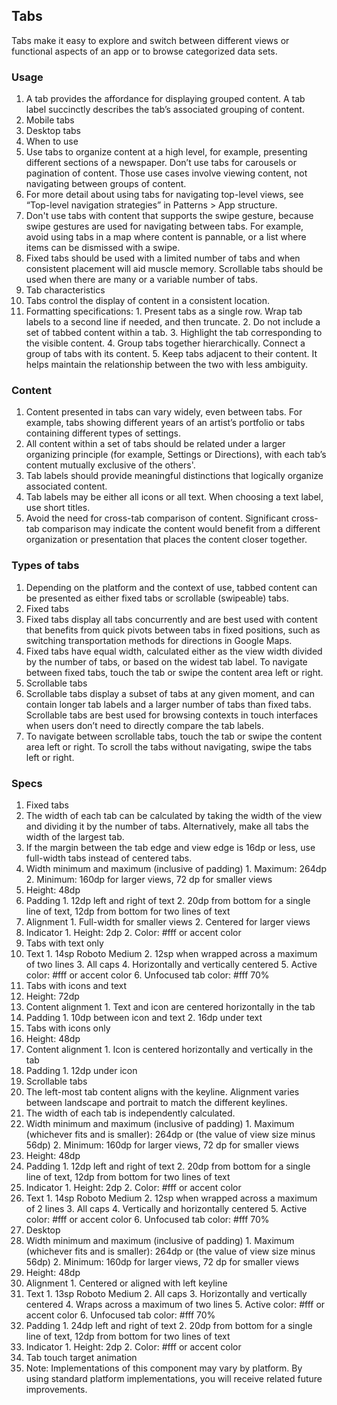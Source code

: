 ## Tabs
Tabs make it easy to explore and switch between different views or functional aspects of an app or to browse categorized data sets.

### Usage
1. A tab provides the affordance for displaying grouped content. A tab label succinctly describes the tab’s associated grouping of content.
2. Mobile tabs
3. Desktop tabs
4. When to use
  1. Use tabs to organize content at a high level, for example, presenting different sections of a newspaper. Don’t use tabs for carousels or pagination of content. Those use cases involve viewing content, not navigating between groups of content.
  2. For more detail about using tabs for navigating top-level views, see “Top-level navigation strategies” in Patterns > App structure.
  3. Don't use tabs with content that supports the swipe gesture, because swipe gestures are used for navigating between tabs. For example, avoid using tabs in a map where content is pannable, or a list where items can be dismissed with a swipe.
  4. Fixed tabs should be used with a limited number of tabs and when consistent placement will aid muscle memory. Scrollable tabs should be used when there are many or a variable number of tabs.
5. Tab characteristics
  1. Tabs control the display of content in a consistent location.
  2. Formatting specifications:
    1. Present tabs as a single row. Wrap tab labels to a second line if needed, and then truncate.
    2. Do not include a set of tabbed content within a tab.
    3. Highlight the tab corresponding to the visible content.
    4. Group tabs together hierarchically. Connect a group of tabs with its content.
    5. Keep tabs adjacent to their content. It helps maintain the relationship between the two with less ambiguity.

### Content
1. Content presented in tabs can vary widely, even between tabs. For example, tabs showing different years of an artist’s portfolio or tabs containing different types of settings.
2. All content within a set of tabs should be related under a larger organizing principle (for example, Settings or Directions), with each tab’s content mutually exclusive of the others'.
3. Tab labels should provide meaningful distinctions that logically organize associated content.
4. Tab labels may be either all icons or all text. When choosing a text label, use short titles.
5. Avoid the need for cross-tab comparison of content. Significant cross-tab comparison may indicate the content would benefit from a different organization or presentation that places the content closer together.

### Types of tabs
1. Depending on the platform and the context of use, tabbed content can be presented as either fixed tabs or scrollable (swipeable) tabs.
2. Fixed tabs
  1. Fixed tabs display all tabs concurrently and are best used with content that benefits from quick pivots between tabs in fixed positions, such as switching transportation methods for directions in Google Maps.
  2. Fixed tabs have equal width, calculated either as the view width divided by the number of tabs, or based on the widest tab label. To navigate between fixed tabs, touch the tab or swipe the content area left or right.
3. Scrollable tabs
  1. Scrollable tabs display a subset of tabs at any given moment, and can contain longer tab labels and a larger number of tabs than fixed tabs. Scrollable tabs are best used for browsing contexts in touch interfaces when users don’t need to directly compare the tab labels.
  2. To navigate between scrollable tabs, touch the tab or swipe the content area left or right. To scroll the tabs without navigating, swipe the tabs left or right.

### Specs
1. Fixed tabs
  1. The width of each tab can be calculated by taking the width of the view and dividing it by the number of tabs. Alternatively, make all tabs the width of the largest tab.
  2. If the margin between the tab edge and view edge is 16dp or less, use full-width tabs instead of centered tabs.
  3. Width minimum and maximum (inclusive of padding)
    1. Maximum: 264dp
    2. Minimum: 160dp for larger views, 72 dp for smaller views
  4. Height: 48dp
  5. Padding
    1. 12dp left and right of text
    2. 20dp from bottom for a single line of text, 12dp from bottom for two lines of text
  6. Alignment
    1. Full-width for smaller views
    2. Centered for larger views
  7. Indicator
    1. Height: 2dp
    2. Color: #fff or accent color
2. Tabs with text only
  1. Text
    1. 14sp Roboto Medium
    2. 12sp when wrapped across a maximum of two lines
    3. All caps
    4. Horizontally and vertically centered
    5. Active color: #fff or accent color
    6. Unfocused tab color: #fff 70%
3. Tabs with icons and text
  1. Height: 72dp
  2. Content alignment
    1. Text and icon are centered horizontally in the tab
  3. Padding
    1. 10dp between icon and text
    2. 16dp under text
4. Tabs with icons only
  1. Height: 48dp
  2. Content alignment
    1. Icon is centered horizontally and vertically in the tab
  3. Padding
    1. 12dp under icon
5. Scrollable tabs
  1. The left-most tab content aligns with the keyline. Alignment varies between landscape and portrait to match the different keylines.
  2. The width of each tab is independently calculated.
  3. Width minimum and maximum (inclusive of padding)
    1. Maximum (whichever fits and is smaller): 264dp or (the value of view size minus 56dp)
    2. Minimum: 160dp for larger views, 72 dp for smaller views
  4. Height: 48dp
  5. Padding
    1. 12dp left and right of text
    2. 20dp from bottom for a single line of text, 12dp from bottom for two lines of text
  6. Indicator
    1. Height: 2dp
    2. Color: #fff or accent color
  7. Text
    1. 14sp Roboto Medium
    2. 12sp when wrapped across a maximum of 2 lines
    3. All caps
    4. Vertically and horizontally centered
    5. Active color:  #fff or accent color
    6. Unfocused tab color: #fff 70%
6. Desktop
  1. Width minimum and maximum (inclusive of padding)
    1. Maximum (whichever fits and is smaller): 264dp or (the value of view size minus 56dp)
    2. Minimum: 160dp for larger views, 72 dp for smaller views
  2. Height: 48dp
  3. Alignment
    1. Centered or aligned with left keyline
  4. Text
    1. 13sp Roboto Medium
    2. All caps
    3. Horizontally and vertically centered
    4. Wraps across a maximum of two lines
    5. Active color: #fff or accent color
    6. Unfocused tab color: #fff 70%
  5. Padding
    1. 24dp left and right of text
    2. 20dp from bottom for a single line of text, 12dp from bottom for two lines of text
  6. Indicator
    1. Height: 2dp
    2. Color: #fff or accent color
7. Tab touch target animation
  1. Note: Implementations of this component may vary by platform. By using standard platform implementations, you will receive related future improvements.
